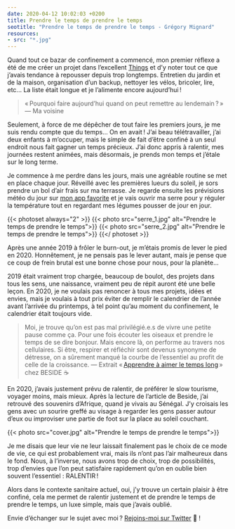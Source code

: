 ```yaml
---
date: 2020-04-12 10:02:03 +0200
title: Prendre le temps de prendre le temps
seotitle: "Prendre le temps de prendre le temps - Grégory Mignard"
resources:
- src: "*.jpg"
---
```


Quand tout ce bazar de confinement a commencé, mon premier réflexe a été de me créer un projet dans l’excellent [Things](https://culturedcode.com/things/) et d’y noter tout ce que j’avais tendance à repousser depuis trop longtemps. Entretien du jardin et de la maison, organisation d’un backup, nettoyer les vélos, bricoler, lire, etc... La liste était longue et je l’alimente encore aujourd’hui !

> « Pourquoi faire aujourd’hui quand on peut remettre au lendemain ? » — Ma voisine

Seulement, à force de me dépêcher de tout faire les premiers jours, je me suis rendu compte que du temps… On en avait ! J’ai beau télétravailler, j’ai deux enfants à m’occuper, mais le simple de fait d’être confiné à un seul endroit nous fait gagner un temps précieux. J’ai donc appris à ralentir, mes journées restent animées, mais désormais, je prends mon temps et j’étale sur le long terme.

Je commence à me perdre dans les jours, mais une agréable routine se met en place chaque jour. Réveillé avec les premières lueurs du soleil, je sors prendre un bol d’air frais sur ma terrasse. Je regarde ensuite les prévisions météo du jour sur [mon app favorite](https://apps.apple.com/fr/app/meteoblue/id994459137) et je vais ouvrir ma serre pour y réguler la température tout en regardant mes légumes pousser de jour en jour.

{{< photoset always="2" >}}
{{< photo src="serre_1.jpg" alt="Prendre le temps de prendre le temps">}}
{{< photo src="serre_2.jpg" alt="Prendre le temps de prendre le temps">}}
{{</ photoset >}}

Après une année 2019 à frôler le burn-out, je m’étais promis de lever le pied en 2020. Honnêtement, je ne pensais pas le lever autant, mais je pense que ce coup de frein brutal est une bonne chose pour nous, pour la planète…

2019 était vraiment trop chargée, beaucoup de boulot, des projets dans tous les sens, une naissance, vraiment peu de répit auront été une belle leçon. En 2020, je ne voulais pas renoncer à tous mes projets, idées et envies, mais je voulais à tout prix éviter de remplir le calendrier de l’année avant l’arrivée du printemps, à tel point qu’au moment du confinement, le calendrier était toujours vide.

> Moi, je trouve qu’on est pas mal privilégié.e.s de vivre une petite pause comme ça. Pour une fois écouter les oiseaux et prendre le temps de se dire bonjour. Mais encore là, on performe au travers nos cellulaires. Si être, respirer et réfléchir sont devenus synonyme de détresse, on a sûrement manqué la courbe de l’essentiel au profit de celle de la croissance. — Extrait « [Apprendre à aimer le temps long](https://beside.media/fr/apprendre-a-aimer-le-temps-long/) » chez BESIDE ☕️

En 2020, j’avais justement prévu de ralentir, de préférer le slow tourisme, voyager moins, mais mieux. Après la lecture de l’article de Beside, j’ai retrouvé des souvenirs d’Afrique, quand je vivais au Sénégal. J’y croisais les gens avec un sourire greffé au visage à regarder les gens passer autour d’eux ou improviser une partie de foot sur la place au soleil couchant.

{{< photo src="cover.jpg" alt="Prendre le temps de prendre le temps">}}

Je me disais que leur vie ne leur laissait finalement pas le choix de ce mode de vie, ce qui est probablement vrai, mais ils n’ont pas l’air malheureux dans le fond. Nous, à l’inverse, nous avons trop de choix, trop de possibilités, trop d’envies que l’on peut satisfaire rapidement qu’on en oublie bien souvent l’essentiel : RALENTIR !

Alors dans le contexte sanitaire actuel, oui, j’y trouve un certain plaisir à être confiné, cela me permet de ralentir justement et de prendre le temps de prendre le temps, un luxe simple, mais que j’avais oublié.

Envie d’échanger sur le sujet avec moi ? [Rejoins-moi sur Twitter](http://twitter.com/gregmignard) 🐥 !
